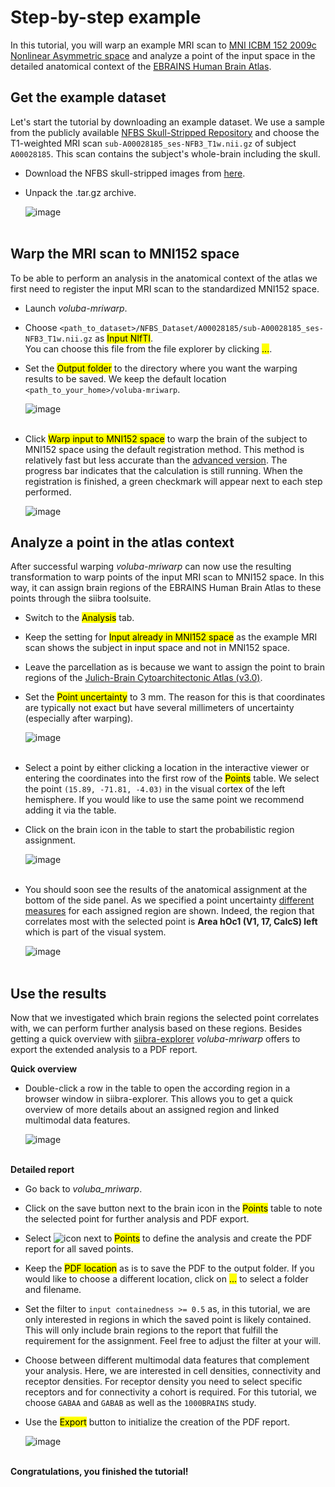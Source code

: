 # Step-by-step example

In this tutorial, you will warp an example MRI scan to [MNI ICBM 152 2009c Nonlinear Asymmetric space]((https://www.bic.mni.mcgill.ca/ServicesAtlases/ICBM152NLin2009)) and analyze a point of the input space in the detailed anatomical context of the [EBRAINS Human Brain Atlas]((https://www.ebrains.eu/tools/human-brain-atlas)). 

## Get the example dataset

Let's start the tutorial by downloading an example dataset. We use a sample from the publicly available [NFBS Skull-Stripped Repository](http://preprocessed-connectomes-project.org/NFB_skullstripped/) and choose the T1-weighted MRI scan `sub-A00028185_ses-NFB3_T1w.nii.gz` of subject `A00028185`. This scan contains the subject's whole-brain including the skull. 

* Download the NFBS skull-stripped images from [here](http://preprocessed-connectomes-project.org/NFB_skullstripped/).
* Unpack the .tar.gz archive.

    ![image](images/dataset.png)
<br/><br/>

## Warp the MRI scan to MNI152 space

To be able to perform an analysis in the anatomical context of the atlas we first need to register the input MRI scan to the standardized MNI152 space.

* Launch _voluba-mriwarp_.
* Choose `<path_to_dataset>/NFBS_Dataset/A00028185/sub-A00028185_ses-NFB3_T1w.nii.gz` as <mark>Input NIfTI</mark>.  
You can choose this file from the file explorer by clicking <mark>...</mark>.
* Set the <mark>Output folder</mark> to the directory where you want the warping results to be saved. We keep the default location `<path_to_your_home>/voluba-mriwarp`.
    
    ![image](images/tutorial_inout.png)
<br/><br/>

* Click <mark>Warp input to MNI152 space</mark> to warp the brain of the subject to MNI152 space using the default registration method. This method is relatively fast but less accurate than the [advanced version](../warping/#advanced-settings). The progress bar indicates that the calculation is still running. When the registration is finished, a green checkmark will appear next to each step performed.

    ![image](images/tutorial_warping.png)

## Analyze a point in the atlas context

After successful warping _voluba-mriwarp_ can now use the resulting transformation to warp points of the input MRI scan to MNI152 space. In this way, it can assign brain regions of the EBRAINS Human Brain Atlas to these points through the siibra toolsuite. 

* Switch to the <mark>Analysis</mark> tab.
* Keep the setting for <mark>Input already in MNI152 space</mark> as the example MRI scan shows the subject in input space and not in MNI152 space.
* Leave the parcellation as is because we want to assign the point to brain regions of the [Julich-Brain Cytoarchitectonic Atlas (v3.0)](https://search.kg.ebrains.eu/instances/7ad727a1-537d-4f80-a69b-ac8b184a823c).
* Set the <mark>Point uncertainty</mark> to 3 mm. The reason for this is that coordinates are typically not exact but have several millimeters of uncertainty (especially after warping).
    
    ![image](images/tutorial_settings.png)
<br/><br/>

* Select a point by either clicking a location in the interactive viewer or entering the coordinates into the first row of the <mark>Points</mark> table. We select the point `(15.89, -71.81, -4.03)` in the visual cortex of the left hemisphere. If you would like to use the same point we recommend adding it via the table.
* Click on the brain icon in the table to start the probabilistic region assignment.

    ![image](images/tutorial_points.png)
<br/><br/>

* You should soon see the results of the anatomical assignment at the bottom of the side panel. As we specified a point uncertainty [different measures](../analysis/#results-of-the-analysis) for each assigned region are shown. Indeed, the region that correlates most with the selected point is **Area hOc1 (V1, 17, CalcS) left** which is part of the visual system.
    
    ![image](images/tutorial_assignment.png)
<br/><br/>

## Use the results

Now that we investigated which brain regions the selected point correlates with, we can perform further analysis based on these regions. Besides getting a quick overview with [siibra-explorer](https://atlases.ebrains.eu/viewer/#/) _voluba-mriwarp_ offers to export the extended analysis to a PDF report.

**Quick overview**  

* Double-click a row in the table to open the according region in a browser window in siibra-explorer. This allows you to get a quick overview of more details about an assigned region and linked multimodal data features. 

    ![image](images/hOc1.png)
<br/><br/>

**Detailed report**

* Go back to _voluba_mriwarp_.
* Click on the save button next to the brain icon in the <mark>Points</mark> table to note the selected point for further analysis and PDF export.
* Select ![icon](images/tutorial_export_btn.png) next to <mark>Points</mark> to define the analysis and create the PDF report for all saved points. 
* Keep the <mark>PDF location</mark> as is to save the PDF to the output folder. If you would like to choose a different location, click on <mark>...</mark> to select a folder and filename.
* Set the filter to `input containedness >= 0.5` as, in this tutorial, we are only interested in regions in which the saved point is likely contained. This will only include brain regions to the report that fulfill the requirement for the assignment. Feel free to adjust the filter at your will.
* Choose between different multimodal data features that complement your analysis. Here, we are interested in cell densities, connectivity and receptor densities. For receptor density you need to select specific receptors and for connectivity a cohort is required. For this tutorial, we choose `GABAA` and `GABAB` as well as the `1000BRAINS` study.
* Use the <mark>Export</mark> button to initialize the creation of the PDF report.

    ![image](images/tutorial_export.png)
<br/><br/>

**Congratulations, you finished the tutorial!**
